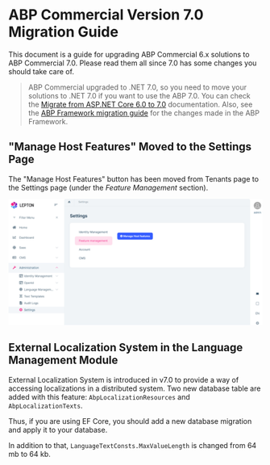 # ABP Commercial Version 7.0 Migration Guide

This document is a guide for upgrading ABP Commercial 6.x solutions to ABP Commercial 7.0. Please read them all since 7.0 has some changes you should take care of.

> ABP Commercial upgraded to .NET 7.0, so you need to move your solutions to .NET 7.0 if you want to use the ABP 7.0. You can check the [Migrate from ASP.NET Core 6.0 to 7.0](https://learn.microsoft.com/en-us/aspnet/core/migration/60-70?view=aspnetcore-7.0) documentation. Also, see the [ABP Framework migration guide](https://docs.abp.io/en/abp/7.0/Migration-Guides/Abp-7_0) for the changes made in the ABP Framework.

## "Manage Host Features" Moved to the Settings Page

The "Manage Host Features" button has been moved from Tenants page to the Settings page (under the *Feature Management* section).

![](../../../images/manage-host-features-settings-page.png)

## External Localization System in the Language Management Module

External Localization System is introduced in v7.0 to provide a way of accessing localizations in a distributed system. Two new database table are added with this feature: `AbpLocalizationResources` and `AbpLocalizationTexts`.

Thus, if you are using EF Core, you should add a new database migration and apply it to your database.

In addition to that, `LanguageTextConsts.MaxValueLength` is changed from 64 mb to 64 kb. 
